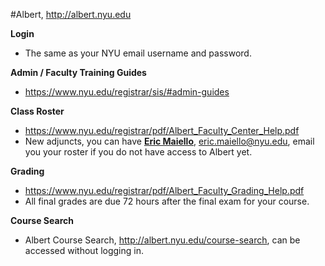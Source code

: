 #Albert, http://albert.nyu.edu 

**Login** 
* The same as your NYU email username and password.

**Admin / Faculty Training Guides**
* https://www.nyu.edu/registrar/sis/#admin-guides

**Class Roster** 
* https://www.nyu.edu/registrar/pdf/Albert_Faculty_Center_Help.pdf
* New adjuncts, you can have [**Eric Maiello**](http://engineering.nyu.edu/people/eric-maiello), eric.maiello@nyu.edu, email you your roster if you do not have access to Albert yet.

**Grading**
* https://www.nyu.edu/registrar/pdf/Albert_Faculty_Grading_Help.pdf
* All final grades are due 72 hours after the final exam for your course. 

**Course Search**
* Albert Course Search, http://albert.nyu.edu/course-search, can be accessed without logging in.